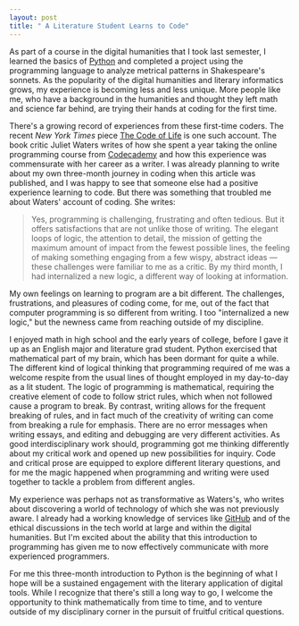 ```yaml
---
layout: post
title: " A Literature Student Learns to Code"
---
```


As part of a course in the digital humanities that I took last semester, I learned the basics of [Python][] and completed a project using the programming language to analyze metrical patterns in Shakespeare's sonnets. As the popularity of the digital humanities and literary informatics grows, my experience is becoming less and less unique. More people like me, who have a background in the humanities and thought they left math and science far behind, are trying their hands at coding for the first time.

There's a growing record of experiences from these first-time coders. The recent _New York Times_ piece [The Code of Life][nytimes] is one such account. The book critic Juliet Waters writes of how she spent a year taking the online programming course from [Codecademy][code] and how this experience was commensurate with her career as a writer. I was already planning to write about my own three-month journey in coding when this article was published, and I was happy to see that someone else had a positive experience learning to code. But there was something that troubled me about Waters' account of coding. She writes:

>Yes, programming is challenging, frustrating and often tedious. But it offers satisfactions that are not unlike those of writing. The elegant loops of logic, the attention to detail, the mission of getting the maximum amount of impact from the fewest possible lines, the feeling of making something engaging from a few wispy, abstract ideas — these challenges were familiar to me as a critic. By my third month, I had internalized a new logic, a different way of looking at information.

My own feelings on learning to program are a bit different. The challenges, frustrations, and pleasures of coding come, for me, out of the fact that computer programming is so different from writing. I too "internalized a new logic," but the newness came from reaching outside of my discipline.

I enjoyed math in high school and the early years of college, before I gave it up as an English major and literature grad student. Python exercised that mathematical part of my brain, which has been dormant for quite a while. The different kind of logical thinking that programming required of me was a welcome respite from the usual lines of thought employed in my day-to-day as a lit student. The logic of programming is mathematical, requiring the creative element of code to follow strict rules, which when not followed cause a program to break. By contrast, writing allows for the frequent breaking of rules, and in fact much of the creativity of writing can come from breaking a rule for emphasis. There are no error messages when writing essays, and editing and debugging are very different activities. As good interdisciplinary work should, programming got me thinking differently about my critical work and opened up new possibilities for inquiry. Code and critical prose are equipped to explore different literary questions, and for me the magic happened when programming and writing were used together to tackle a problem from different angles.

My experience was perhaps not as transformative as Waters's, who writes about discovering a world of technology of which she was not previously aware. I already had a working knowledge of services like [GitHub][] and of the ethical discussions in the tech world at large and within the digital humanities. But I'm excited about the ability that this introduction to programming has given me to now effectively communicate with more experienced programmers.

For me this three-month introduction to Python is the beginning of what I hope will be a sustained engagement with the literary application of digital tools. While I recognize that there's still a long way to go, I welcome the opportunity to think mathematically from time to time, and to venture outside of my disciplinary corner in the pursuit of fruitful critical questions.


[Python]: http://python.org
[nytimes]: http://www.nytimes.com/2013/12/15/opinion/sunday/the-code-of-life.html
[code]: http://codecademy.com
[GitHub]: https://github.com
